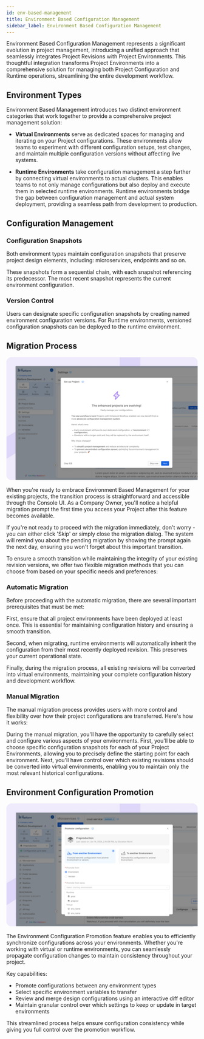 ```yaml
---
id: env-based-management
title: Environment Based Configuration Management
sidebar_label: Environment Based Configuration Management
---
```


Environment Based Configuration Management represents a significant evolution in project management, introducing a unified approach that seamlessly integrates Project Revisions with Project Environments. This thoughtful integration transforms Project Environments into a comprehensive solution for managing both Project Configuration and Runtime operations, streamlining the entire development workflow.

## Environment Types

Environment Based Management introduces two distinct environment categories that work together to provide a comprehensive project management solution:

- **Virtual Environments** serve as dedicated spaces for managing and iterating on your Project configurations. These environments allow teams to experiment with different configuration setups, test changes, and maintain multiple configuration versions without affecting live systems.
  
- **Runtime Environments** take configuration management a step further by connecting virtual environments to actual clusters. This enables teams to not only manage configurations but also deploy and execute them in selected runtime environments. Runtime environments bridge the gap between configuration management and actual system deployment, providing a seamless path from development to production.

## Configuration Management

### Configuration Snapshots

Both environment types maintain configuration snapshots that preserve project design elements, including: microservices, endpoints and so on.

These snapshots form a sequential chain, with each snapshot referencing its predecessor. The most recent snapshot represents the current environment configuration.

### Version Control

Users can designate specific configuration snapshots by creating named environment configuration versions. For Runtime environments, versioned configuration snapshots can be deployed to the runtime environment.

## Migration Process

![Migration Process](img/migration-process.png)

When you're ready to embrace Environment Based Management for your existing projects, the transition process is straightforward and accessible through the Console UI. As a Company Owner, you'll notice a helpful migration prompt the first time you access your Project after this feature becomes available.

If you're not ready to proceed with the migration immediately, don't worry - you can either click 'Skip' or simply close the migration dialog. The system will remind you about the pending migration by showing the prompt again the next day, ensuring you won't forget about this important transition.

To ensure a smooth transition while maintaining the integrity of your existing revision versions, we offer two flexible migration methods that you can choose from based on your specific needs and preferences:

### Automatic Migration

Before proceeding with the automatic migration, there are several important prerequisites that must be met:

First, ensure that all project environments have been deployed at least once. This is essential for maintaining configuration history and ensuring a smooth transition.

Second, when migrating, runtime environments will automatically inherit the configuration from their most recently deployed revision. This preserves your current operational state.

Finally, during the migration process, all existing revisions will be converted into virtual environments, maintaining your complete configuration history and development workflow.

### Manual Migration

The manual migration process provides users with more control and flexibility over how their project configurations are transferred. Here's how it works:

During the manual migration, you'll have the opportunity to carefully select and configure various aspects of your environments. First, you'll be able to choose specific configuration snapshots for each of your Project Environments, allowing you to precisely define the starting point for each environment. Next, you'll have control over which existing revisions should be converted into virtual environments, enabling you to maintain only the most relevant historical configurations.

## Environment Configuration Promotion

![Promotion](img/promotion.png)

The Environment Configuration Promotion feature enables you to efficiently synchronize configurations across your environments. Whether you're working with virtual or runtime environments, you can seamlessly propagate configuration changes to maintain consistency throughout your project.

Key capabilities:

- Promote configurations between any environment types
- Select specific environment variables to transfer
- Review and merge design configurations using an interactive diff editor
- Maintain granular control over which settings to keep or update in target environments

This streamlined process helps ensure configuration consistency while giving you full control over the promotion workflow.

